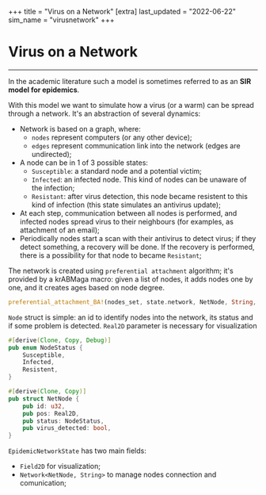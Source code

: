 +++
title = "Virus on a Network"
[extra]
last_updated = "2022-06-22"
sim_name = "virusnetwork"
+++

# Virus on a Network

---
In the academic literature such a model is sometimes referred to as an **SIR model for epidemics**.

With this model we want to simulate how a virus (or a warm) can be spread through a network. It's an abstraction of several dynamics:
- Network is based on a graph, where:
  - `nodes` represent computers (or any other device);
  - `edges` represent communication link into the network (edges are undirected);
- A node can be in 1 of 3 possible states:
  - `Susceptible`: a standard node and a potential victim;
  - `Infected`: an infected node. This kind of nodes can be unaware of the infection;
  - `Resistant`: after virus detection, this node became resistent to this kind of infection (this state simulates an antivirus update);
- At each step, communication between all nodes is performed, and infected nodes spread virus to their neighbours (for examples, as attachment of an email);
- Periodically nodes start a scan with their antivirus to detect virus; if they detect something, a recovery will be done. If the recovery is performed, there is a possibility for that node to became `Resistant`;

The network is created using `preferential attachment` algorithm; it's provided by a krABMaga macro: given a list of nodes, it adds nodes one by one, and it creates ages based on node degree.
```rs
preferential_attachment_BA!(nodes_set, state.network, NetNode, String, INIT_EDGE);
```


`Node` struct is simple: an id to identify nodes into the network, its status and if some problem is detected.
`Real2D` parameter is necessary for visualization

```rs
#[derive(Clone, Copy, Debug)]
pub enum NodeStatus {
    Susceptible,
    Infected,
    Resistent,
}

#[derive(Clone, Copy)]
pub struct NetNode {
    pub id: u32,
    pub pos: Real2D,
    pub status: NodeStatus,
    pub virus_detected: bool,
}
```

`EpidemicNetworkState` has two main fields:
- `Field2D` for visualization;
- `Network<NetNode, String>` to manage nodes connection and comunication;
